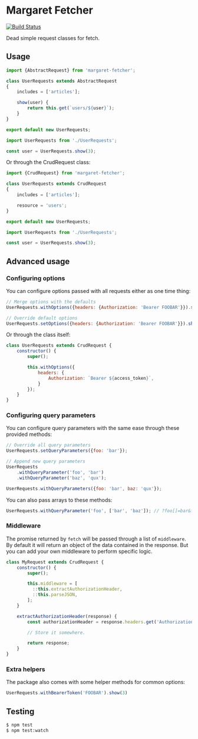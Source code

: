 # Margaret Fetcher

[![Build Status](https://travis-ci.org/madewithlove/margaret-fetcher.svg?branch=master)](https://travis-ci.org/madewithlove/margaret-fetcher)

Dead simple request classes for fetch.

## Usage

```js
import {AbstractRequest} from 'margaret-fetcher';

class UserRequests extends AbstractRequest
{
    includes = ['articles'];

    show(user) {
        return this.get(`users/${user}`);
    }
}

export default new UserRequests;
```

```js
import UserRequests from './UserRequests';

const user = UserRequests.show(3);
```

Or through the CrudRequest class:

```js
import {CrudRequest} from 'margaret-fetcher';

class UserRequests extends CrudRequest
{
    includes = ['articles'];

    resource = 'users';
}

export default new UserRequests;
```

```js
import UserRequests from './UserRequests';

const user = UserRequests.show(3);
```

## Advanced usage

### Configuring options

You can configure options passed with all requests either as one time thing:

```js
// Merge options with the defaults
UserRequests.withOptions({headers: {Authorization: 'Bearer FOOBAR'}}).show(3)

// Override default options
UserRequests.setOptions({headers: {Authorization: 'Bearer FOOBAR'}}).show(3)
```

Or through the class itself:

```js
class UserRequests extends CrudRequest {
    constructor() {
        super();

        this.withOptions({
            headers: {
                Authorization: `Bearer ${access_token}`,
            }
        });
    }
}
```

### Configuring query parameters

You can configure query parameters with the same ease through these provided methods:

```js
// Override all query parameters
UserRequests.setQueryParameters({foo: 'bar'});

// Append new query parameters
UserRequests
    .withQueryParameter('foo', 'bar')
    .withQueryParameter('baz', 'qux');

UserRequests.withQueryParameters({foo: 'bar', baz: 'qux'});
```

You can also pass arrays to these methods:

```js
UserRequests.withQueryParameter('foo', ['bar', 'baz']); // ?foo[]=bar&foo[]=baz
```

### Middleware

The promise returned by `fetch` will be passed through a list of `middleware`. By default it will return an object of the data contained in the response. But you can add your own middleware to perform specific logic.

```js
class MyRequest extends CrudRequest {
    constructor() {
        super();

        this.middleware = [
          ::this.extractAuthorizationHeader,
          ::this.parseJSON,
        ];
    }

    extractAuthorizationHeader(response) {
        const authorizationHeader = response.headers.get('Authorization');

        // Store it somewhere.

        return response;
    }
}
```


### Extra helpers

The package also comes with some helper methods for common options:

```js
UserRequests.withBearerToken('FOOBAR').show(3)
```

## Testing

```bash
$ npm test
$ npm test:watch
```
